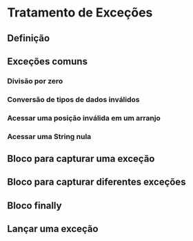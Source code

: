 <h1>Tratamento de Exceções</h1>
<h2>Definição</h2>


<h2>Exceções comuns</h2>


<h3>Divisão por zero</h3>


<h3>Conversão de tipos de dados inválidos</h3>


<h3>Acessar uma posição inválida em um arranjo</h3>


<h3>Acessar uma String nula</h3>


<h2>Bloco para capturar uma exceção</h2>


<h2>Bloco para capturar diferentes exceções</h2>


<h2>Bloco finally</h2>


<h2>Lançar uma exceção</h2>

